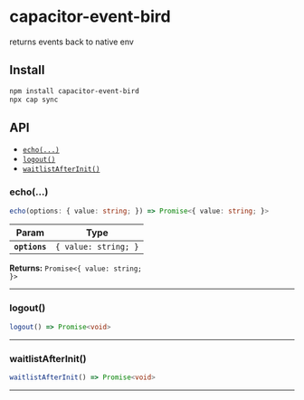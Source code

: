 # capacitor-event-bird

returns events back to native env

## Install

```bash
npm install capacitor-event-bird
npx cap sync
```

## API

<docgen-index>

* [`echo(...)`](#echo)
* [`logout()`](#logout)
* [`waitlistAfterInit()`](#waitlistafterinit)

</docgen-index>

<docgen-api>
<!--Update the source file JSDoc comments and rerun docgen to update the docs below-->

### echo(...)

```typescript
echo(options: { value: string; }) => Promise<{ value: string; }>
```

| Param         | Type                            |
| ------------- | ------------------------------- |
| **`options`** | <code>{ value: string; }</code> |

**Returns:** <code>Promise&lt;{ value: string; }&gt;</code>

--------------------


### logout()

```typescript
logout() => Promise<void>
```

--------------------


### waitlistAfterInit()

```typescript
waitlistAfterInit() => Promise<void>
```

--------------------

</docgen-api>
